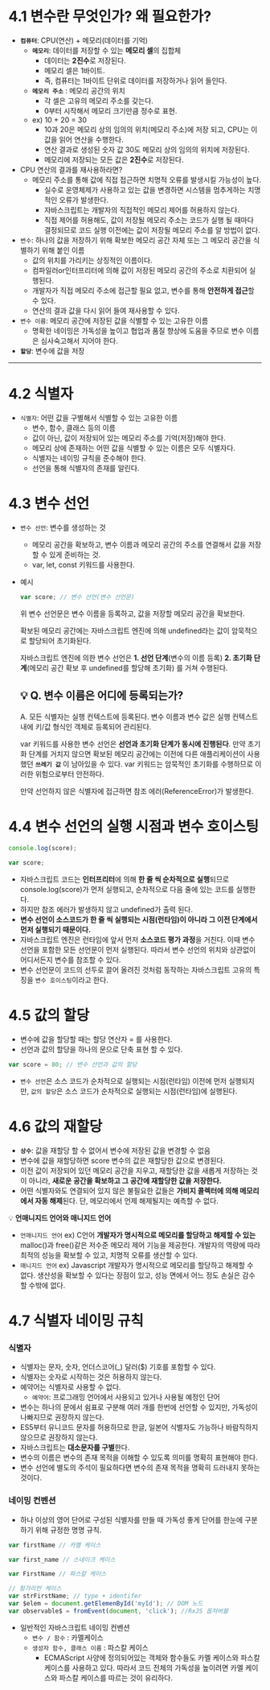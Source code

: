 # 4.1 변수란 무엇인가? 왜 필요한가?

- **`컴퓨터`**: CPU(연산) + 메모리(데이터를 기억)
    - **`메모리`**: 데이터를 저장할 수 있는 **메모리 셀**의 집합체
        - 데이터는 **2진수**로 저장된다.
        - 메모리 셀은 1바이트.
        - 즉, 컴퓨터는 1바이트 단위로 데이터를 저장하거나 읽어 들인다.
    - **`메모리 주소`** : 메모리 공간의 위치
        - 각 셀은 고유의 메모리 주소를 갖는다.
        - 0부터 시작해서 메모리 크기만큼 정수로 표현.
    - ex) 10 + 20 = 30
        - 10과 20은 메모리 상의 임의의 위치(메모리 주소)에 저장 되고, CPU는 이 값을 읽어 연산을 수행한다.
        - 연산 결과로 생성된 숫자 값 30도 메모리 상의 임의의 위치에 저장된다.
        - 메모리에 저장되는 모든 값은 **2진수**로 저장된다.
- CPU 연산의 결과를 재사용하라면?
    - 메모리 주소를 통해 값에 직접 접근하면 치명적 오류를 발생시킬 가능성이 높다.
        - 실수로 운영체제가 사용하고 있는 값을 변경하면 시스템을 멈추게하는 치명적인 오류가 발생한다.
        - 자바스크립트는 개발자의 직접적인 메모리 제어를 허용하지 않는다.
        - 직접 제어를 허용해도, 값이 저장될 메모리 주소는 코드가 실행 될 때마다 결정되므로 코드 실행 이전에는 값이 저장될 메모리 주소를 알 방법이 없다.
- `변수`: 하나의 값을 저장하기 위해 확보한 메모리 공간 자체 또는 그 메모리 공간을 식별하기 위해 붙인 이름
    - 값의 위치를 가리키는 상징적인 이름이다.
    - 컴파일러or인터프리터에 의해 값이 저장된 메모리 공간의 주소로 치환되어 실행된다.
    - 개발자가 직접 메모리 주소에 접근할 필요 없고, 변수를 통해 **안전하게 접근**할 수 있다.
    - 연산의 결과 값을 다시 읽어 들여 재사용할 수 있다.
- `변수 이름`: 메모리 공간에 저장된 값을 식별할 수 있는 고유한 이름
    - 명확한 네이밍은 가독성을 높이고 협업과 품질 향상에 도움을 주므로 변수 이름은 심사숙고해서 지어야 한다.
- **`할당`**: 변수에 값을 저장

---

# 4.2 식별자

- `식별자`: 어떤 값을 구별해서 식별할 수 있는 고유한 이름
    - 변수, 함수, 클래스 등의 이름
    - 값이 아닌, 값이 저장되어 있는 메모리 주소를 기억(저장)해야 한다.
    - 메모리 상에 존재하는 어떤 값을 식별할 수 있는 이름은 모두 식별자다.
    - 식별자는 네이밍 규칙을 준수해야 한다.
    - 선언을 통해 식별자의 존재를 알린다.

# 4.3 변수 선언

- `변수 선언`: 변수를 생성하는 것
    - 메모리 공간을 확보하고, 변수 이름과 메모리 공간의 주소를 연결해서 값을 저장할 수 있게 준비하는 것.
    - var, let, const 키워드를 사용한다.
- 예시
    
    ```jsx
    var score; // 변수 선언(변수 선언문)
    
    ```
    
    위 변수 선언문은 변수 이름을 등록하고, 값을 저장할 메모리 공간을 확보한다.
    
    확보된 메모리 공간에는 자바스크립트 엔진에 의해 undefined라는 값이 암묵적으로 할당되어 초기화된다.
    
    자바스크립트 엔진에 의한 변수 선언은 **1. 선언 단계**(변수의 이름 등록) **2. 초기화 단계**(메모리 공간 확보 후 undefined를 할당해 초기화) 를 거쳐 수행된다.
    
    ## 💡 **Q.** **변수 이름은 어디에 등록되는가?**
    
    A. 모든 식별자는 실행 컨텍스트에 등록된다.
    변수 이름과 변수 값은 실행 컨텍스트 내에 키/값 형식인 객체로 등록되어 관리된다.
    
    var 키워드를 사용한 변수 선언은 **선언과 초기화 단계가 동시에 진행된다**. 만약 초기화 단계를 거치지 않으면 확보된 메모리 공간에는 이전에 다른 애플리케이션이 사용했던 **`쓰레기 값`** 이 남아있을 수 있다.
    var 키워드는 암묵적인 초기화를 수행하므로 이러한 위험으로부터 안전하다.
    
    만약 선언하지 않은 식별자에 접근하면 참조 에러(ReferenceError)가 발생한다.


# 4.4 변수 선언의 실행 시점과 변수 호이스팅

```jsx
console.log(score);

var score;

```

- 자바스크립트 코드는 **인터프리터**에 의해 **한 줄 씩 순차적으로 실행**되므로 console.log(score)가 먼저 실행되고, 순차적으로 다음 줄에 있는 코드를 실행한다.
- 하지만 참조 에러가 발생하지 않고 undefined가 출력 된다.
- **변수 선언이 소스코드가 한 줄 씩 실행되는 시점(런타임)이 아니라 그 이전 단계에서 먼저 실행되기 때문이다.**
- 자바스크립트 엔진은 런타임에 앞서 먼저 **소스코드 평가 과정**을 거친다. 이때 변수 선언을 포함한 모든 선언문이 먼저 실행된다. 따라서 변수 선언의 위치와 상관없이 어디서든지 변수를 참조할 수 있다.
- 변수 선언문이 코드의 선두로 끌어 올려진 것처럼 동작하는 자바스크립트 고유의 특징을 `변수 호이스팅`이라고 한다.

# 4.5 값의 할당

- 변수에 값을 할당할 때는 할당 연산자 = 를 사용한다.
- 선언과 값의 할당을 하나의 문으로 단축 표현 할 수 있다.

```jsx
var score = 80; // 변수 선언과 값의 할당

```

- `변수 선언`은 소스 코드가 순차적으로 실행되는 시점(런타임) 이전에 먼저 실행되지만,
`값의 할당`은 소스 코드가 순차적으로 실행되는 시점(런타임)에 실행된다.

# 4.6 값의 재할당

- **`상수`**: 값을 재할당 할 수 없어서 변수에 저장된 값을 변경할 수 없음
- 변수에 값을 재할당하면 score 변수의 값은 재할당한 값으로 변경된다.
- 이전 값이 저장되어 있던 메모리 공간을 지우고, 재할당한 값을 새롭게 저장하는 것이 아니라,
**새로운 공간을 확보하고 그 공간에 재할당한 값을 저장한다.**
- 어떤 식별자와도 연결되어 있지 않은 불필요한 값들은 **가비지 콜렉터에 의해 메모리에서 자동 해제**된다. 단, 메모리에서 언제 해제될지는 예측할 수 없다.

💡 **언매니지드 언어와 매니지드 언어**

- `언매니지드 언어` ex) C언어
**개발자가 명시적으로 메모리를 할당하고 해제할 수 있는** malloc()과 free()같은 저수준 메모리 제어 기능을 제공한다. 개발자의 역량에 따라 최적의 성능을 확보할 수 있고, 치명적 오류를 생산할 수 있다.
- `매니지드 언어` ex) Javascript
개발자가 명시적으로 메모리를 할당하고 해제할 수 없다. 생산성을 확보할 수 있다는 장점이 있고, 성능 면에서 어느 정도 손실은 감수할 수밖에 없다.

# 4.7 식별자 네이밍 규칙

### 식별자

- 식별자는 문자, 숫자, 언더스코어(_) 달러($) 기호를 포함할 수 있다.
- 식별자는 숫자로 시작하는 것은 허용하지 않는다.
- 예약어는 식별자로 사용할 수 없다.
    - `예약어`: 프로그래밍 언어에서 사용되고 있거나 사용될 예정인 단어
- 변수는 하나의 문에서 쉼표로 구분해 여러 개를 한번에 선언할 수 있지만, 가독성이 나빠지므로 권장하지 않는다.
- ES5부터 유니코드 문자를 허용하므로 한글, 일본어 식별자도 가능하나 바람직하지 않으므로 권장하지 않는다.
- 자바스크립트는 **대소문자를 구별**한다.
- 변수의 이름은 변수의 존재 목적을 이해할 수 있도록 의미를 명확히 표현해야 한다.
- 변수 선언에 별도의 주석이 필요하다면 변수의 존재 목적을 명확히 드러내지 못하는 것이다.

### 네이밍 컨벤션

- 하나 이상의 영어 단어로 구성된 식별자를 만들 때 가독성 좋게 단어를 한눈에 구분하기 위해 규정한 명명 규칙.

```jsx
var firstName // 카멜 케이스

var first_name // 스네이크 케이스

var FirstName // 파스칼 케이스

// 헝가리언 케이스
var strFirstName; // type + identifer
var $elem = document.getElemenById('myId'); // DOM 노드
var observable$ = fromEvent(document, 'click'); //RxJS 옵저버블

```

- 일반적인 자바스크립트 네이밍 컨벤션
    - `변수 / 함수` : 카멜케이스
    - `생성자 함수, 클래스 이름` : 파스칼 케이스
        - ECMAScript 사양에 정의되어있는 객체와 함수들도 카멜 케이스와 파스칼 케이스를 사용하고 있다. 따라서 코드 전체의 가독성을 높이려면 카멜 케이스와 파스칼 케이스를 따르는 것이 유리하다.